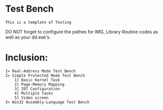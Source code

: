 # Test Bench
    This is a template of Testing
    
DO NOT forget to configure the pathes for IMG, Library Routine codes as well as your dd.exe's.


# Inclusion:
	1> Real-Address Mode Test Bench
	2> Simple Protected Mode Test Bench
		1] Basic Kernel Task
		2] Page-Memory Mapping
		3] IDT Configuration
		4] Multiple tasks
		5] Video screen
	3> Win32 Assembly-Language Test Bench